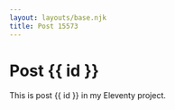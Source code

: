 ```yaml
---
layout: layouts/base.njk
title: Post 15573
---
```


# Post {{ id }}

This is post {{ id }} in my Eleventy project.
